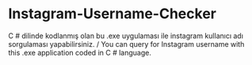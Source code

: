 # Instagram-Username-Checker
C # dilinde kodlanmış olan bu .exe uygulaması ile instagram kullanıcı adı sorgulaması yapabilirsiniz. / You can query for Instagram username with this .exe application coded in C # language.
